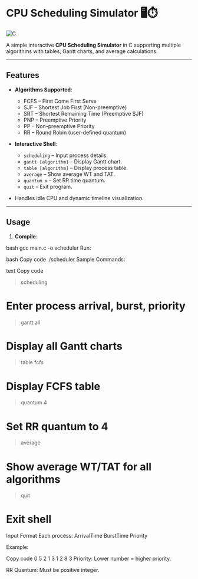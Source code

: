 # CPU Scheduling Simulator 🖥️⏱️

![C](https://img.shields.io/badge/Language-C-blue)

A simple interactive **CPU Scheduling Simulator** in C supporting multiple algorithms with tables, Gantt charts, and average calculations.

---

## Features

- **Algorithms Supported**:
  - FCFS – First Come First Serve
  - SJF – Shortest Job First (Non-preemptive)
  - SRT – Shortest Remaining Time (Preemptive SJF)
  - PNP – Preemptive Priority
  - PP – Non-preemptive Priority
  - RR – Round Robin (user-defined quantum)

- **Interactive Shell**:
  - `scheduling` – Input process details.
  - `gantt [algorithm]` – Display Gantt chart.
  - `table [algorithm]` – Display process table.
  - `average` – Show average WT and TAT.
  - `quantum x` – Set RR time quantum.
  - `quit` – Exit program.

- Handles idle CPU and dynamic timeline visualization.

---

## Usage

1. **Compile**:

bash
gcc main.c -o scheduler
Run:

bash
Copy code
./scheduler
Sample Commands:

text
Copy code
> scheduling
# Enter process arrival, burst, priority

> gantt all
# Display all Gantt charts

> table fcfs
# Display FCFS table

> quantum 4
# Set RR quantum to 4

> average
# Show average WT/TAT for all algorithms

> quit
# Exit shell
Input Format
Each process: ArrivalTime BurstTime Priority

Example:

Copy code
0 5 2
1 3 1
2 8 3
Priority: Lower number = higher priority.

RR Quantum: Must be positive integer.
